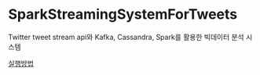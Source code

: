 # SparkStreamingSystemForTweets

Twitter tweet stream api와 Kafka, Cassandra, Spark를 활용한 빅데이터 분석 시스템

[실행방법](./server/README.md)
